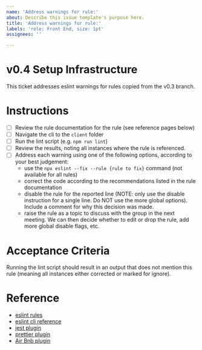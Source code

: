 ```yaml
---
name: 'Address warnings for rule:'
about: Describe this issue template's purpose here.
title: 'Address warnings for rule:'
labels: 'role: Front End, size: 1pt'
assignees: ''

---
```


# v0.4 Setup Infrastructure

This ticket addresses eslint warnings for rules copied from the v0.3 branch.

# Instructions
- [ ] Review the rule documentation for the rule (see reference pages below)
- [ ] Navigate the cli to the `client` folder
- [ ] Run the lint script (e.g. `npm run lint`)
- [ ] Review the results, noting all instances where the rule is referenced.
- [ ] Address each warning using one of the following options, according to your best judgement:
  - use the `npx eslint --fix --rule {rule to fix}` command (not available for all rules)
  - correct the code according to the recommendations listed in the rule documentation
  - disable the rule for the reported line (NOTE: only use the disable instruction for a single line.  Do NOT use the more global options).  Include a comment for why this decision was made.
  - raise the rule as a topic to discuss with the group in the next meeting.  We can then decide whether to edit or drop the rule, add more global disable flags, etc.

# Acceptance Criteria
Running the lint script should result in an output that does not mention this rule (meaning all instances either corrected or marked for ignore).

# Reference
- [eslint rules](https://eslint.org/docs/rules/)
- [eslint cli reference](https://eslint.org/docs/user-guide/command-line-interface)
- [jest plugin](https://github.com/jest-community/eslint-plugin-jest#readme)
- [prettier plugin](https://github.com/prettier/eslint-config-prettier)
- [Air Bnb plugin](https://github.com/airbnb/javascript)
